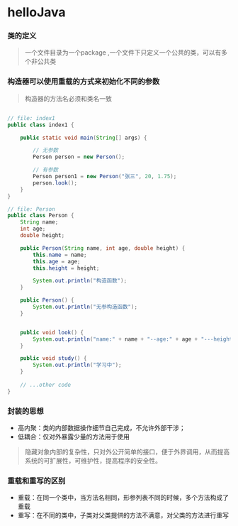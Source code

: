 # helloJava



### 类的定义

> 一个文件目录为一个package ,一个文件下只定义一个公共的类，可以有多个非公共类  

### 构造器可以使用重载的方式来初始化不同的参数

> 构造器的方法名必须和类名一致

```java

// file: index1
public class index1 {

    public static void main(String[] args) {

        // 无参数
        Person person = new Person();

        // 有参数
        Person person1 = new Person("张三", 20, 1.75);
        person.look();
    }
}

// file: Person
public class Person {
    String name;
    int age;
    double height;

    public Person(String name, int age, double height) {
        this.name = name;
        this.age = age;
        this.height = height;

        System.out.println("构造函数");
    }

    public Person() {
        System.out.println("无参构造函数");
    }


    public void look() {
        System.out.println("name:" + name + "--age:" + age + "---height:" + height);
    }

    public void study() {
        System.out.println("学习中");
    }
    
    // ...other code
}
```

### 封装的思想
- 高内聚：类的内部数据操作细节自己完成，不允许外部干涉；
- 低耦合：仅对外暴露少量的方法用于使用
> 隐藏对象内部的复杂性，只对外公开简单的接口，便于外界调用，从而提高系统的可扩展性，可维护性，提高程序的安全性。


### 重载和重写的区别
- 重载：在同一个类中，当方法名相同，形参列表不同的时候，多个方法构成了重载
- 重写：在不同的类中，子类对父类提供的方法不满意，对父类的方法进行重写  
